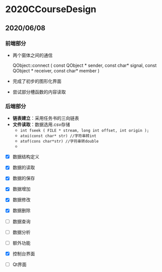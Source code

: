 # 2020CCourseDesign

## 2020/06/08

### 前端部分

+ 两个窗体之间的通信

  QObject::connect ( const QObject * sender, const char* signal, const QObject * receiver, const char* member ) 

+ 完成了初步的图形化界面

+ 尝试部分槽函数的内容读取

### 后端部分

+ **链表建立**：采用任务书的三向链表
+ **文件读取**：数据选用.csv存储
  + ```int fseek ( FILE * stream, long int offset, int origin );```
  + ```atoi(const char* str) //字符串转int ```
  + ```atof(cons char*str) //字符串转double```
  + 

- [x] 数据结构定义

- [x] 数据的读取

- [x] 数据的保存

- [x] 数据增加

- [x] 数据修改

- [x] 数据删除

- [ ] 数据查询

- [ ] 数据分析

- [ ] 额外功能

- [x] 控制台界面

- [ ] Qt界面

  

